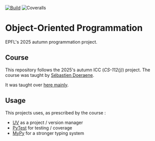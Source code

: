 [![Build](https://github.com/Lygaen/icc-poo/actions/workflows/tests.yml/badge.svg)](https://github.com/Lygaen/icc-poo/actions/workflows/tests.yml)
![Coveralls](https://img.shields.io/coverallsCoverage/github/Lygaen/icc-poo)
# Object-Oriented Programmation

EPFL's 2025 autumn programmation project.

## Course
This repository follows the 2025's autumn ICC (*CS-112(j)*) project. The course was taught by [Sébastien Doeraene](https://people.epfl.ch/sebastien.doeraene).

It was taught over [here mainly](https://epfl-cs-112-ma.github.io/).

## Usage
This projects uses, as prescribed by the course :
- [UV](https://astral.sh/uv/) as a project / version manager
- [PyTest](https://pytest.org/) for testing / coverage
- [MyPy](https://mypy-lang.org/) for a stronger typing system